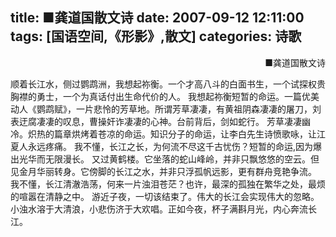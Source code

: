 title: ■龚道国散文诗
date: 2007-09-12 12:11:00
tags: [国语空间,《形影》,散文]
categories: 诗歌
---
 <p align="right">■龚道国散文诗</p> 
 <p>顺着长江水，侧过鹦鹉洲，我想起祢衡。一个才高八斗的白面书生，一个试探权贵胸襟的勇士，一个为真话付出生命代价的人。 我想起祢衡短暂的命运。一篇优美动人《鹦鹉赋》，一片悲怜的芳草地。所谓芳草凄凄，有黄祖阴森凄凄的屠刀，刘表迂腐凄凄的叹息，曹操奸诈凄凄的心神。台前背后，剑如蛇行。 芳草凄凄幽冷。炽热的篇章烘烤着苍凉的命运。知识分子的命<!-- more -->运，让李白先生诗愤歌咏，让江夏人永远疼痛。 我不懂，长江之长，为何流不尽这千古忧伤？短暂的命运,因为爆出光华而无限漫长。 又过黄鹤楼。它坐落的蛇山峰岭，并非只飘悠悠的空云。但见金月华丽转身。它傍脚的长江之水，并非只浮孤帆远影，更有群舟竞艳争流。 我不懂，长江清澈浩荡，何来一片浊泪苍茫？也许，最深的孤独在繁华之处，最烦的喧嚣在清静之中。 游近子夜，一切该结束了。伟大的长江会实现伟大的忽略。小浊水溶于大清浪，小悲伤济于大欢唱。正如今夜，杯子满斟月光，内心奔流长江。 </p> 
